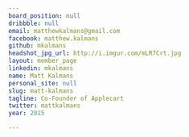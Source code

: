 ```yaml
---
board_position: null
dribbble: null
email: matthewkalmans@gmail.com
facebook: matthew.kalmans
github: mkalmans
headshot_jpg_url: http://i.imgur.com/mLR7Crt.jpg
layout: member_page
linkedin: mkalmans
name: Matt Kalmans
personal_site: null
slug: matt-kalmans
tagline: Co-Founder of Applecart
twitter: mattkalmans
year: 2015

---
```

